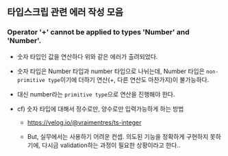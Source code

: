 ## 타입스크립 관련 에러 작성 모음

### Operator '+' cannot be applied to types 'Number' and 'Number'.

  - 숫자 타입인 값을 연산하다 위와 같은 에러가 출려되었다.

  - 숫자 타입은 Number 타입과 number 타입으로 나뉘는데, Number 타입은 `non-primitive type`이기에 더하기 연산(+, 다른 연산도 마찬가지)이 불가능하다.

  - 대신 number라는 `primitive type`으로 연산을 진행해야 한다.

  - cf) 숫자 타입에 대해서 정수로만, 양수로만 입력가능하게 하는 방법 
    
    - https://velog.io/@vraimentres/ts-integer

    - But, 실무에서는 사용하기 어려운 컨셉. 의도된 기능을 정확하게 구현하지 못하기에, 다시금 validation하는 과정이 필요한 상황이라고 한다..
